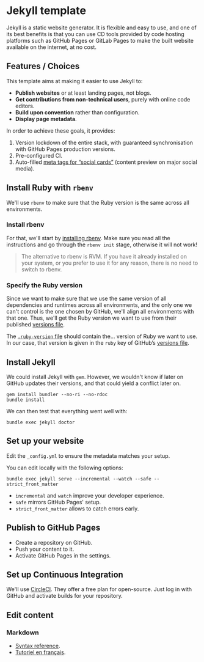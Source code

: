 # Jekyll template

Jekyll is a static website generator. It is flexible and easy to use, and one of its best benefits is that you can use CD tools provided by code hosting platforms such as GitHub Pages or GitLab Pages to make the built website available on the internet, at no cost.


## Features / Choices

This template aims at making it easier to use Jekyll to:

- **Publish websites** or at least landing pages, not blogs.
- **Get contributions from non-technical users**, purely with online code editors.
- **Build upon convention** rather than configuration.
- **Display page metadata**.

In order to achieve these goals, it provides:

1. Version lockdown of the entire stack, with guaranteed synchronisation with GitHub Pages production versions.
2. Pre-configured CI.
3. Auto-filled [meta tags for “social cards”](https://gist.github.com/MattiSG/fc7f65ad16fb8968e0f84b756efd9383) (content preview on major social media).


## Install Ruby with `rbenv`

We'll use `rbenv` to make sure that the Ruby version is the same across all environments.

### Install rbenv

For that, we'll start by [installing rbenv](https://github.com/rbenv/rbenv#installation). Make sure you read all the instructions and go through the `rbenv init` stage, otherwise it will not work!

> The alternative to rbenv is RVM. If you have it already installed on your system, or you prefer to use it for any reason, there is no need to switch to rbenv.

### Specify the Ruby version

Since we want to make sure that we use the same version of all dependencies and runtimes across all environments, and the only one we can't control is the one chosen by GitHub, we'll align all environments with that one. Thus, we'll get the Ruby version we want to use from their published [versions file](https://pages.github.com/versions.json).

The [`.ruby-version` file](https://github.com/rbenv/rbenv#choosing-the-ruby-version) should contain the… version of Ruby we want to use. In our case, that version is given in the `ruby` key of GitHub’s [versions file](https://pages.github.com/versions.json).

## Install Jekyll

We could install Jekyll with `gem`. However, we wouldn't know if later on GitHub updates their versions, and that could yield a conflict later on.

```
gem install bundler --no-ri --no-rdoc
bundle install
```

We can then test that everything went well with:

```
bundle exec jekyll doctor
```

## Set up your website

Edit the `_config.yml` to ensure the metadata matches your setup.

You can edit locally with the following options:

```
bundle exec jekyll serve --incremental --watch --safe --strict_front_matter
```

- `incremental` and `watch` improve your developer experience.
- `safe` mirrors GitHub Pages' setup.
- `strict_front_matter` allows to catch errors early.

## Publish to GitHub Pages

- Create a repository on GitHub.
- Push your content to it.
- Activate GitHub Pages in the settings.


## Set up Continuous Integration

We'll use [CircleCI](https://circleci.com). They offer a free plan for open-source.
Just log in with GitHub and activate builds for your repository.


## Edit content

### Markdown

- [Syntax reference](https://www.markdownguide.org/basic-syntax).
- [Tutoriel en français](https://openclassrooms.com/fr/courses/1304236-redigez-en-markdown).
